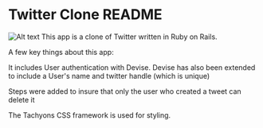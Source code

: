 # Twitter Clone README

![Alt text](twitter_clone.pngraw=true "Twitter Clone")
This app is a clone of Twitter written in Ruby on Rails.

A few key things about this app:

It includes User authentication with Devise. Devise has also been extended to include a User's name and twitter handle (which is unique)

Steps were added to insure that only the user who created a tweet can delete it

The Tachyons CSS framework is used for styling.
